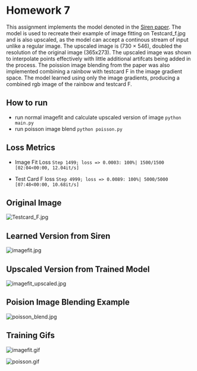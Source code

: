 # Homework 7

 This assignment implements the model denoted in the [Siren paper](https://www.vincentsitzmann.com/siren/). The model is used to recreate their example of image fitting on Testcard_f.jpg and is also upscaled, as the model can accept a continous stream of input unlike a regular image. The upscaled image is (730 × 546), doubled the resolution of the original image (365x273). The upscaled image was shown to interpolate points effectively with little additional artifcats being added in the process. The poission image blending from the paper was also implemented combining a rainbow with testcard F in the image gradient space. The model learned using only the image gradients, producing a combined rgb image of the rainbow and testcard F.
 ## How to run
- run normal imagefit and calculate upscaled version of image ```python main.py```
- run poisson image blend ```python poisson.py```

 ## Loss Metrics
 - Image Fit Loss
```Step 1499; loss => 0.0003: 100%| 1500/1500 [02:04<00:00, 12.04it/s]```

 - Test Card F loss
```Step 4999; loss => 0.0089: 100%| 5000/5000 [07:48<00:00, 10.68it/s]```

## Original Image
![Testcard_F.jpg](Testcard_F.jpg)

## Learned Version from Siren

![imagefit.jpg](./artifacts/imagefit.jpg)

## Upscaled Version from Trained Model 
![imagefit_upscaled.jpg](./artifacts/imagefit_upscaled.jpg)

## Poision Image Blending Example
![poisson_blend.jpg](./artifacts/poisson_blend.jpg)

## Training Gifs
![imagefit.gif](./imagefit.gif)


![poisson.gif](./poisson.gif)
